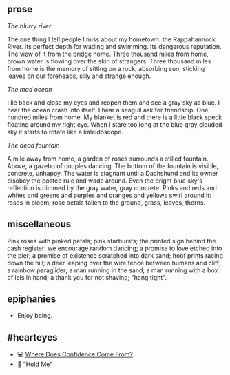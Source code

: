 ## prose
*The blurry river*

The one thing I tell people I miss about my hometown: the Rappahannock River. Its perfect depth for wading and swimming. Its dangerous reputation. The view of it from the bridge home. Three thousand miles from home, brown water is flowing over the skin of strangers. Three thousand miles from home is the memory of sitting on a rock, absorbing sun, sticking leaves on our foreheads, silly and strange enough.

*The mad ocean*

I lie back and close my eyes and reopen them and see a gray sky as blue. I hear the ocean crash into itself. I hear a seagull ask for friendship. One hundred miles from home. My blanket is red and there is a little black speck floating around my right eye. When I stare too long at the blue gray clouded sky it starts to rotate like a kaleidoscope.

*The dead fountain*

A mile away from home, a garden of roses surrounds a stilled fountain. Above, a gazebo of couples dancing. The bottom of the fountain is visible, concrete, unhappy. The water is stagnant until a Dachshund and its owner disobey the posted rule and wade around. Even the bright blue sky's reflection is dimmed by the gray water, gray concrete. Pinks and reds and whites and greens and purples and oranges and yellows swirl around it: roses in bloom, rose petals fallen to the ground, grass, leaves, thorns.

## miscellaneous
Pink roses with pinked petals; pink starbursts; the printed sign behind the cash register: we encourage random dancing; a promise to love etched into the pier; a promise of existence scratched into dark sand; hoof prints racing down the hill; a deer leaping over the wire fence between humans and cliff; a rainbow paraglider; a man running in the sand; a man running with a box of leis in hand; a thank you for not shaving; "hang tight".

## epiphanies
- Enjoy being.

## #hearteyes
- 💻 [Where Does Confidence Come From?](http://jkglei.com/where-does-confidence-come-from/?utm_content=buffer0327d&utm_medium=social&utm_source=twitter.com&utm_campaign=buffer)
- 👀 ["Hold Me"](https://www.youtube.com/watch?v=_vLMtcqWA28)
